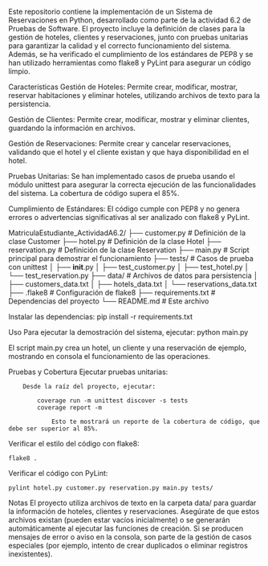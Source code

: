 Este repositorio contiene la implementación de un Sistema de Reservaciones en Python, desarrollado como parte de la actividad 6.2 de Pruebas de Software. El proyecto incluye la definición de clases para la gestión de hoteles, clientes y reservaciones, junto con pruebas unitarias para garantizar la calidad y el correcto funcionamiento del sistema. Además, se ha verificado el cumplimiento de los estándares de PEP8 y se han utilizado herramientas como flake8 y PyLint para asegurar un código limpio.

Características
Gestión de Hoteles:
Permite crear, modificar, mostrar, reservar habitaciones y eliminar hoteles, utilizando archivos de texto para la persistencia.

Gestión de Clientes:
Permite crear, modificar, mostrar y eliminar clientes, guardando la información en archivos.

Gestión de Reservaciones:
Permite crear y cancelar reservaciones, validando que el hotel y el cliente existan y que haya disponibilidad en el hotel.

Pruebas Unitarias:
Se han implementado casos de prueba usando el módulo unittest para asegurar la correcta ejecución de las funcionalidades del sistema. La cobertura de código supera el 85%.

Cumplimiento de Estándares:
El código cumple con PEP8 y no genera errores o advertencias significativas al ser analizado con flake8 y PyLint.

MatriculaEstudiante_ActividadA6.2/
├── customer.py              # Definición de la clase Customer
├── hotel.py                 # Definición de la clase Hotel
├── reservation.py           # Definición de la clase Reservation
├── main.py                  # Script principal para demostrar el funcionamiento
├── tests/                   # Casos de prueba con unittest
│   ├── __init__.py
│   ├── test_customer.py
│   ├── test_hotel.py
│   └── test_reservation.py
├── data/                    # Archivos de datos para persistencia
│   ├── customers_data.txt
│   ├── hotels_data.txt
│   └── reservations_data.txt
├── .flake8                 # Configuración de flake8
├── requirements.txt         # Dependencias del proyecto
└── README.md                # Este archivo


Instalar las dependencias:
    pip install -r requirements.txt

Uso
    Para ejecutar la demostración del sistema, ejecutar:
        python main.py

El script main.py crea un hotel, un cliente y una reservación de ejemplo, mostrando en consola el funcionamiento de las operaciones.

Pruebas y Cobertura
    Ejecutar pruebas unitarias:

        Desde la raíz del proyecto, ejecutar:

            coverage run -m unittest discover -s tests
            coverage report -m
                
                Esto te mostrará un reporte de la cobertura de código, que debe ser superior al 85%.

Verificar el estilo del código con flake8:

    flake8 .

Verificar el código con PyLint:

    pylint hotel.py customer.py reservation.py main.py tests/

Notas
El proyecto utiliza archivos de texto en la carpeta data/ para guardar la información de hoteles, clientes y reservaciones. Asegúrate de que estos archivos existan (pueden estar vacíos inicialmente) o se generarán automáticamente al ejecutar las funciones de creación.
Si se producen mensajes de error o aviso en la consola, son parte de la gestión de casos especiales (por ejemplo, intento de crear duplicados o eliminar registros inexistentes).